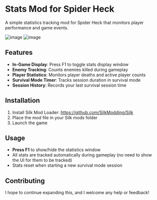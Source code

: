 # Stats Mod for Spider Heck

A simple statistics tracking mod for Spider Heck that monitors player performance and game events.


![image](https://github.com/user-attachments/assets/ac494d56-d92b-497b-8c3c-66dbb85a7e53)
![image](https://github.com/user-attachments/assets/5095d370-6abd-4fe7-b5f2-ab6bd36b069c)


## Features

- **In-Game Display**: Press F1 to toggle stats display window
- **Enemy Tracking**: Counts enemies killed during gameplay
- **Player Statistics**: Monitors player deaths and active player counts
- **Survival Mode Timer**: Tracks session duration in survival mode
- **Session History**: Records your last survival session time

## Installation

1. Install Silk Mod Loader: https://github.com/SilkModding/Silk
2. Place the mod file in your Silk mods folder
3. Launch the game

## Usage

- **Press F1** to show/hide the statistics window
- All stats are tracked automatically during gameplay (no need to show the UI for them to be tracked)
- Stats reset when starting a new survival mode session

## Contributing
I hope to continue expanding this, and I welcome any help or feedback! 






